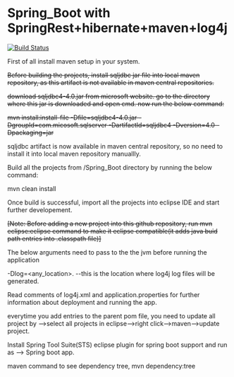 # Spring_Boot with SpringRest+hibernate+maven+log4j

[![Build Status](https://travis-ci.org/tanmoy281/Spring_Boot.svg?branch=master)](https://travis-ci.org/tanmoy281/Spring_Boot)

First of all install maven setup in your system.

~~Before building the projects, install sqljdbc jar file into local maven repository, as this artifact is not available in maven central repositories.~~

~~download sqljdbc4-4.0.jar from microsoft website. go to the directory where this jar is downloaded and open cmd. now run the below command:~~


~~mvn install:install-file -Dfile=sqljdbc4-4.0.jar -DgroupId=com.micosoft.sqlserver -DartifactId=sqljdbc4 -Dversion=4.0 -Dpackaging=jar~~

sqljdbc artifact is now available in maven central repository, so no need to install it into local maven repository manuallly.

Build all the projects from /Spring_Boot directory by running the below command:

mvn clean install

Once build is successful, import all the projects into eclipse IDE and start further developement.

~~[Note: Before adding a new project into this github repository, run mvn eclipse:eclipse command to make it eclipse compatible(it adds java buid path entries into .classpath file)]~~

The below arguments need to pass to the the jvm before running the application


-Dlog=<any_location>.  --this is the location where log4j log files will be generated.


Read comments of log4j.xml and application.properties for further information about deployment and running the app.

everytime you add entries to the parent pom file, you need to update all project by -->select all projects in eclipse-->right click-->maven-->update project.

Install Spring Tool Suite(STS) eclipse plugin for spring boot support and run as --> Spring boot app.

maven command to see dependency tree, mvn dependency:tree

